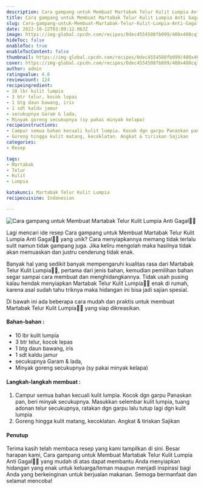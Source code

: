 ```yaml
---
description: Cara gampang untuk Membuat Martabak Telur Kulit Lumpia Anti Gagal"
title: Cara gampang untuk Membuat Martabak Telur Kulit Lumpia Anti Gagal
slug: Cara-gampang-untuk-Membuat-Martabak-Telur-Kulit-Lumpia-Anti-Gagal
date: 2022-10-22T03:09:12.063Z
image: https://img-global.cpcdn.com/recipes/0dec4554508fb099/400x400cq70/photo.jpg
hideToc: false
enableToc: true
enableTocContent: false
thumbnail: https://img-global.cpcdn.com/recipes/0dec4554508fb099/400x400cq70/photo.jpg
cover: https://img-global.cpcdn.com/recipes/0dec4554508fb099/400x400cq70/photo.jpg
author: admin
ratingvalue: 4.8
reviewcount: 124
recipeingredient:
- 10 lbr kulit lumpia
- 3 btr telur, kocok lepas
- 1 btg daun bawang, iris
- 1 sdt kaldu jamur
- secukupnya Garam & lada,
- Minyak goreng secukupnya (sy pakai minyak kelapa)
recipeinstructions:
- Campur semua bahan kecuali kulit lumpia. Kocok dgn garpu Panaskan pan, beri minyak secukupnya. Masukkan selembar kulit lumpia, tuang adonan telur secukupnya, ratakan dgn garpu lalu tutup lagi dgn kulit lumpia
- Goreng hingga kulit matang, kecoklatan. Angkat & tiriskan Sajikan
categories:
- Resep

tags:
- Martabak
- Telur
- Kulit
- Lumpia

katakunci: Martabak Telur Kulit Lumpia
recipecuisine: Indonesian

---
```


![Cara gampang untuk Membuat Martabak Telur Kulit Lumpia Anti Gagal👩‍🍳](https://img-global.cpcdn.com/recipes/0dec4554508fb099/400x400cq70/photo.jpg)

Lagi mencari ide resep Cara gampang untuk Membuat Martabak Telur Kulit Lumpia Anti Gagal👩‍🍳 yang unik? Cara menyiapkannya memang tidak terlalu sulit namun tidak gampang juga. Jika keliru mengolah maka hasilnya tidak akan memuaskan dan justru cenderung tidak enak.

Banyak hal yang sedikit banyak mempengaruhi kualitas rasa dari Martabak Telur Kulit Lumpia👩‍🍳, pertama dari jenis bahan, kemudian pemilihan bahan segar sampai cara membuat dan menghidangkannya. Tidak usah pusing kalau hendak menyiapkan Martabak Telur Kulit Lumpia👩‍🍳 enak di rumah, karena asal sudah tahu triknya maka hidangan ini bisa jadi sajian spesial.

Di bawah ini ada beberapa cara mudah dan praktis untuk membuat Martabak Telur Kulit Lumpia👩‍🍳 yang siap dikreasikan.

<!--inarticleads1-->

#### Bahan-bahan :

- 10 lbr kulit lumpia
- 3 btr telur, kocok lepas
- 1 btg daun bawang, iris
- 1 sdt kaldu jamur
- secukupnya Garam & lada,
- Minyak goreng secukupnya (sy pakai minyak kelapa)

<!--inarticleads2-->

#### Langkah-langkah membuat :

1. Campur semua bahan kecuali kulit lumpia. Kocok dgn garpu Panaskan pan, beri minyak secukupnya. Masukkan selembar kulit lumpia, tuang adonan telur secukupnya, ratakan dgn garpu lalu tutup lagi dgn kulit lumpia
1. Goreng hingga kulit matang, kecoklatan. Angkat & tiriskan Sajikan

#### Penutup

Terima kasih telah membaca resep yang kami tampilkan di sini. Besar harapan kami, Cara gampang untuk Membuat Martabak Telur Kulit Lumpia Anti Gagal👩‍🍳 yang mudah di atas dapat membantu Anda menyiapkan hidangan yang enak untuk keluarga/teman maupun menjadi inspirasi bagi Anda yang berkeinginan untuk berjualan makanan. Semoga bermanfaat dan selamat mencoba!